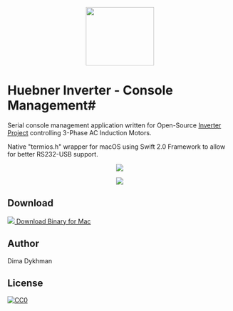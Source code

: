 <p align="center">
<img src="https://github.com/poofik/huebner-inverter/raw/master/Web/img/icon.png" alt="" width="153" height="131" />
</p>

# Huebner Inverter - Console Management#

Serial console management application written for Open-Source [Inverter Project](http://johanneshuebner.com/quickcms/index.html%3Fde_electric-car-conversion-site,14.html) controlling 3-Phase AC Induction Motors.

Native "termios.h" wrapper for macOS using Swift 2.0 Framework to allow for better RS232-USB support.

<p align="center">
  <img src="https://github.com/poofik/huebner-inverter/raw/master/Web/img/screenshot.jpg">
</p>

<p align="center">
  <img src="https://github.com/poofik/huebner-inverter/raw/master/Web/img/photo.jpg">
</p>

## Download

<a href="https://github.com/poofik/Huebner-Inverter/releases/download/1.0/Huebner.Inverter.zip"><img src="https://github.com/poofik/huebner-inverter/raw/master/Web/img/download.png"> Download Binary for Mac</a>

## Author

Dima Dykhman

## License

<a href="http://creativecommons.org/publicdomain/zero/1.0/" rel="license" target="_blank"> <img alt="CC0" border="0" src="http://i.creativecommons.org/l/zero/1.0/88x31.png" title="CC0" /></a>